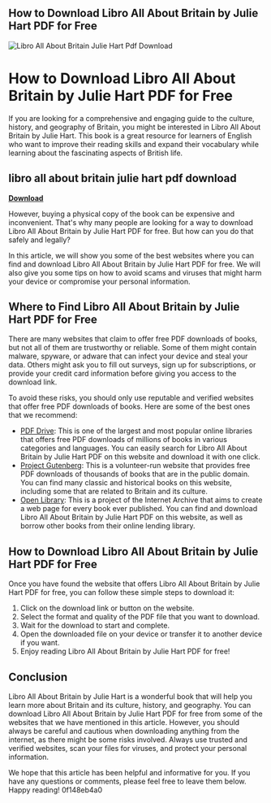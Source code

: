 ## How to Download Libro All About Britain by Julie Hart PDF for Free

 
![Libro All About Britain Julie Hart Pdf Download](https://encrypted-tbn1.gstatic.com/images?q=tbn:ANd9GcS3i1SPrRQOGfGqBK5Ig6DfQeto7a4MQnPkh5bp6NVpRnx8zmX1vTF9LH4)

 
# How to Download Libro All About Britain by Julie Hart PDF for Free
 
If you are looking for a comprehensive and engaging guide to the culture, history, and geography of Britain, you might be interested in Libro All About Britain by Julie Hart. This book is a great resource for learners of English who want to improve their reading skills and expand their vocabulary while learning about the fascinating aspects of British life.
 
## libro all about britain julie hart pdf download


[**Download**](https://www.google.com/url?q=https%3A%2F%2Fssurll.com%2F2tKIPM&sa=D&sntz=1&usg=AOvVaw2y8pQf_8Fe2tDHxX0kOYaB)

 
However, buying a physical copy of the book can be expensive and inconvenient. That's why many people are looking for a way to download Libro All About Britain by Julie Hart PDF for free. But how can you do that safely and legally?
 
In this article, we will show you some of the best websites where you can find and download Libro All About Britain by Julie Hart PDF for free. We will also give you some tips on how to avoid scams and viruses that might harm your device or compromise your personal information.
 
## Where to Find Libro All About Britain by Julie Hart PDF for Free
 
There are many websites that claim to offer free PDF downloads of books, but not all of them are trustworthy or reliable. Some of them might contain malware, spyware, or adware that can infect your device and steal your data. Others might ask you to fill out surveys, sign up for subscriptions, or provide your credit card information before giving you access to the download link.
 
To avoid these risks, you should only use reputable and verified websites that offer free PDF downloads of books. Here are some of the best ones that we recommend:
 
- [PDF Drive](https://www.pdfdrive.com/): This is one of the largest and most popular online libraries that offers free PDF downloads of millions of books in various categories and languages. You can easily search for Libro All About Britain by Julie Hart PDF on this website and download it with one click.
- [Project Gutenberg](https://www.gutenberg.org/): This is a volunteer-run website that provides free PDF downloads of thousands of books that are in the public domain. You can find many classic and historical books on this website, including some that are related to Britain and its culture.
- [Open Library](https://openlibrary.org/): This is a project of the Internet Archive that aims to create a web page for every book ever published. You can find and download Libro All About Britain by Julie Hart PDF on this website, as well as borrow other books from their online lending library.

## How to Download Libro All About Britain by Julie Hart PDF for Free
 
Once you have found the website that offers Libro All About Britain by Julie Hart PDF for free, you can follow these simple steps to download it:

1. Click on the download link or button on the website.
2. Select the format and quality of the PDF file that you want to download.
3. Wait for the download to start and complete.
4. Open the downloaded file on your device or transfer it to another device if you want.
5. Enjoy reading Libro All About Britain by Julie Hart PDF for free!

## Conclusion
 
Libro All About Britain by Julie Hart is a wonderful book that will help you learn more about Britain and its culture, history, and geography. You can download Libro All About Britain by Julie Hart PDF for free from some of the websites that we have mentioned in this article. However, you should always be careful and cautious when downloading anything from the internet, as there might be some risks involved. Always use trusted and verified websites, scan your files for viruses, and protect your personal information.
 
We hope that this article has been helpful and informative for you. If you have any questions or comments, please feel free to leave them below. Happy reading!
 0f148eb4a0
